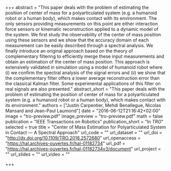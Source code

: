 +++
abstract = "This paper deals with the problem of estimating the position of center of mass for a polyarticulated system (e.g. a humanoid robot or a human body), which makes contact with its environment. The only sensors providing measurements on this point are either interaction force sensors or kinematic reconstruction applied to a dynamic model of the system. We first study the observability of the center of mass position using these sensors and we show that the accuracy domain of each measurement can be easily described through a spectral analysis. We finally introduce an original approach based on the theory of complementary filtering to efficiently merge these input measurements and obtain an estimation of the center of mass position. This approach is extensively validated in simulation using a model of humanoid robot where (i) we confirm the spectral analysis of the signal errors and (ii) we show that the complementary filter offers a lower average reconstruction error than the classical Kalman filter. Some experimental applications of this filter on real signals are also presented."
abstract_short = "This paper deals with the problem of estimating the position of center of mass for a polyarticulated system (e.g. a humanoid robot or a human body), which makes contact with its environment."
authors = ["Justin Carpentier, Mehdi Benallegue, Nicolas Mansard and Jean-Paul Laumond"]
date = "2016-06-12T21:16:42+02:00"
image = "tro-preview.pdf"
image_preview = "tro-preview.pdf"
math = false
publication = "IEEE Transactions on Robotics"
publication_short = "In *TRO*"
selected = true
title = "Center of Mass Estimation for Polyarticulated System in Contact — A Spectral Approach"
url_code = ""
url_dataset = ""
url_doi = "http://dx.doi.org/10.1109/TRO.2016.2572680"
url_openaccess = "https://hal.archives-ouvertes.fr/hal-01182734"
url_pdf = "https://hal.archives-ouvertes.fr/hal-01182734v3/document"
url_project = ""
url_slides = ""
url_video = ""

+++

